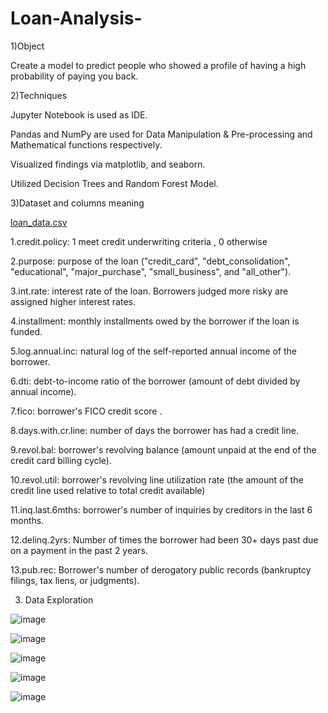 # Loan-Analysis-

1)Object

Create a model to predict people who showed a profile of having a high probability of paying you back.


2)Techniques

Jupyter Notebook is used as IDE.

Pandas and NumPy are used for Data Manipulation & Pre-processing and Mathematical functions respectively.

Visualized findings via matplotlib, and seaborn.

Utilized Decision Trees and Random Forest Model.

3)Dataset and columns meaning

[loan_data.csv](https://github.com/YANHONGLU/Loan-Analysis-/files/9952733/loan_data.csv)


1.credit.policy: 1 meet credit underwriting criteria ,  0 otherwise

2.purpose: purpose of the loan ("credit_card", "debt_consolidation", "educational", "major_purchase", "small_business", and "all_other").

3.int.rate:  interest rate of the loan. Borrowers judged more risky are assigned higher interest rates.

4.installment:  monthly installments owed by the borrower if the loan is funded.

5.log.annual.inc:  natural log of the self-reported annual income of the borrower.

6.dti:  debt-to-income ratio of the borrower (amount of debt divided by annual income).

7.fico: borrower's FICO credit score .

8.days.with.cr.line: number of days the borrower has had a credit line.

9.revol.bal:  borrower's revolving balance (amount unpaid at the end of the credit card billing cycle).

10.revol.util: borrower's revolving line utilization rate (the amount of the credit line used relative to total credit available)

11.inq.last.6mths: borrower's number of inquiries by creditors in the last 6 months.

12.delinq.2yrs: Number of times the borrower had been 30+ days past due on a payment in the past 2 years.

13.pub.rec: Borrower's number of derogatory public records (bankruptcy filings, tax liens, or judgments).

3) Data Exploration

![image](https://user-images.githubusercontent.com/74843963/200353470-b291912f-6e71-4cd6-9108-c56ae25dcf04.png)


![image](https://user-images.githubusercontent.com/74843963/200353561-fabe0001-8b06-4cd4-9228-fce10f918e59.png)

![image](https://user-images.githubusercontent.com/74843963/200353609-91d65d87-50db-41c4-86c9-e87489dc7f87.png)

![image](https://user-images.githubusercontent.com/74843963/200353676-63757078-ed8c-4009-9a94-9ce9d0c9f753.png)

![image](https://user-images.githubusercontent.com/74843963/200353714-42d3753d-5ec3-42ab-9325-d97a23279698.png)




